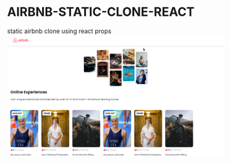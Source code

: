 # AIRBNB-STATIC-CLONE-REACT
static airbnb clone using react props 
![](https://github.com/ayxxn-shxrif/AIRBNB-STATIC-CLONE-REACT/blob/main/public/static/images/forntairbnb.png)

